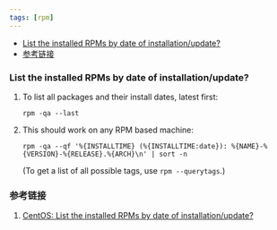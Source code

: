 ```yaml
---
tags: [rpm]
---
```


<p id="markdown-toc"></p>
<!-- vim-markdown-toc GFM -->

* [List the installed RPMs by date of installation/update?](#list-the-installed-rpms-by-date-of-installationupdate)
* [参考链接](#参考链接)

<!-- vim-markdown-toc -->

### List the installed RPMs by date of installation/update?
1. To list all packages and their install dates, latest first:

   ```
   rpm -qa --last
   ```
   
2. This should work on any RPM based machine:

   ```
   rpm -qa --qf '%{INSTALLTIME} (%{INSTALLTIME:date}): %{NAME}-%{VERSION}-%{RELEASE}.%{ARCH}\n' | sort -n
   ```
   (To get a list of all possible tags, use `rpm --querytags`.)

### 参考链接
1. [CentOS: List the installed RPMs by date of installation/update?](https://unix.stackexchange.com/questions/2291/centos-list-the-installed-rpms-by-date-of-installation-update)
